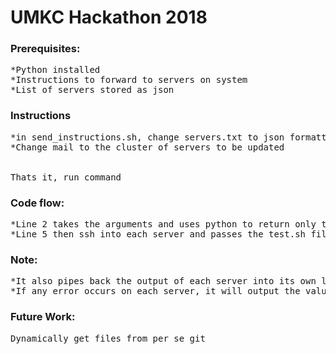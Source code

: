 # UMKC Hackathon 2018

<h3>Prerequisites:</h3>
<pre>
*Python installed
*Instructions to forward to servers on system
*List of servers stored as json</pre>

<h3>Instructions</h3>
<pre>
*in send_instructions.sh, change servers.txt to json formatted list of servers
*Change mail to the cluster of servers to be updated
<br>
Thats it, run command</pre>

<h3>Code flow:</h3>
<pre>
*Line 2 takes the arguments and uses python to return only the server cluster requested
*Line 5 then ssh into each server and passes the test.sh file which contains the script to be run in parallel</pre>

<h3>Note:</h3>
<pre>
*It also pipes back the output of each server into its own log file
*If any error occurs on each server, it will output the value on how many servers it occurs</pre>

<h3>Future Work:</h3>
<pre>Dynamically get files from per se git</pre>

